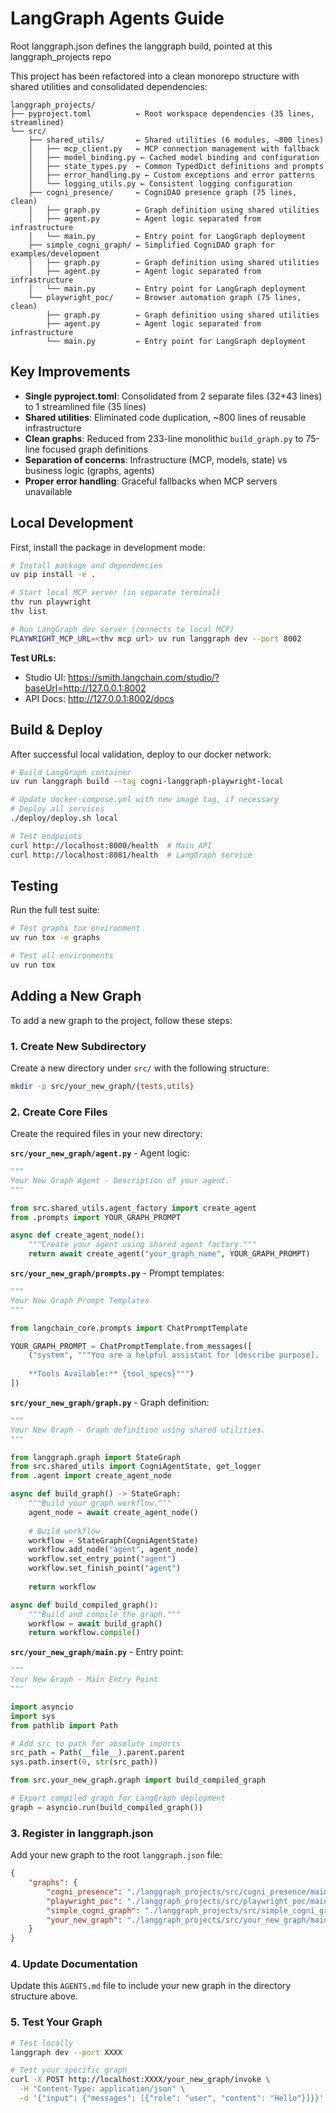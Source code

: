 # LangGraph Agents Guide

Root langgraph.json defines the langgraph build, pointed at this langgraph_projects repo

This project has been refactored into a clean monorepo structure with shared utilities and consolidated dependencies:

```
langgraph_projects/
├── pyproject.toml          ← Root workspace dependencies (35 lines, streamlined)
└── src/
    ├── shared_utils/       ← Shared utilities (6 modules, ~800 lines)
    │   ├── mcp_client.py   ← MCP connection management with fallback
    │   ├── model_binding.py ← Cached model binding and configuration
    │   ├── state_types.py  ← Common TypedDict definitions and prompts
    │   ├── error_handling.py ← Custom exceptions and error patterns
    │   └── logging_utils.py ← Consistent logging configuration
    ├── cogni_presence/     ← CogniDAO presence graph (75 lines, clean)
    │   ├── graph.py        ← Graph definition using shared utilities
    │   ├── agent.py        ← Agent logic separated from infrastructure
    │   └── main.py         ← Entry point for LangGraph deployment
    ├── simple_cogni_graph/ ← Simplified CogniDAO graph for examples/development
    │   ├── graph.py        ← Graph definition using shared utilities
    │   ├── agent.py        ← Agent logic separated from infrastructure
    │   └── main.py         ← Entry point for LangGraph deployment
    └── playwright_poc/     ← Browser automation graph (75 lines, clean)
        ├── graph.py        ← Graph definition using shared utilities
        ├── agent.py        ← Agent logic separated from infrastructure
        └── main.py         ← Entry point for LangGraph deployment
```

## Key Improvements

- **Single pyproject.toml**: Consolidated from 2 separate files (32+43 lines) to 1 streamlined file (35 lines)
- **Shared utilities**: Eliminated code duplication, ~800 lines of reusable infrastructure
- **Clean graphs**: Reduced from 233-line monolithic `build_graph.py` to 75-line focused graph definitions
- **Separation of concerns**: Infrastructure (MCP, models, state) vs business logic (graphs, agents)
- **Proper error handling**: Graceful fallbacks when MCP servers unavailable

## Local Development

First, install the package in development mode:
```bash
# Install package and dependencies
uv pip install -e .

# Start local MCP server (in separate terminal)
thv run playwright
thv list

# Run LangGraph dev server (connects to local MCP)
PLAYWRIGHT_MCP_URL=<thv mcp url> uv run langgraph dev --port 8002
```

**Test URLs:**
- Studio UI: https://smith.langchain.com/studio/?baseUrl=http://127.0.0.1:8002
- API Docs: http://127.0.0.1:8002/docs

## Build & Deploy

After successful local validation, deploy to our docker network:
```bash
# Build LangGraph container
uv run langgraph build --tag cogni-langgraph-playwright-local

# Update docker-compose.yml with new image tag, if necessary
# Deploy all services  
./deploy/deploy.sh local

# Test endpoints
curl http://localhost:8000/health  # Main API
curl http://localhost:8081/health  # LangGraph service
```

## Testing

Run the full test suite:
```bash
# Test graphs tox environment
uv run tox -e graphs

# Test all environments
uv run tox
```

## Adding a New Graph

To add a new graph to the project, follow these steps:

### 1. Create New Subdirectory
Create a new directory under `src/` with the following structure:
```bash
mkdir -p src/your_new_graph/{tests,utils}
```

### 2. Create Core Files
Create the required files in your new directory:

**`src/your_new_graph/agent.py`** - Agent logic:
```python
"""
Your New Graph Agent - Description of your agent.
"""

from src.shared_utils.agent_factory import create_agent
from .prompts import YOUR_GRAPH_PROMPT

async def create_agent_node():
    """Create your agent using shared agent factory."""
    return await create_agent("your_graph_name", YOUR_GRAPH_PROMPT)
```

**`src/your_new_graph/prompts.py`** - Prompt templates:
```python
"""
Your New Graph Prompt Templates
"""

from langchain_core.prompts import ChatPromptTemplate

YOUR_GRAPH_PROMPT = ChatPromptTemplate.from_messages([
    ("system", """You are a helpful assistant for [describe purpose].
    
    **Tools Available:** {tool_specs}""")
])
```

**`src/your_new_graph/graph.py`** - Graph definition:
```python
"""
Your New Graph - Graph definition using shared utilities.
"""

from langgraph.graph import StateGraph
from src.shared_utils import CogniAgentState, get_logger
from .agent import create_agent_node

async def build_graph() -> StateGraph:
    """Build your graph workflow."""
    agent_node = await create_agent_node()
    
    # Build workflow
    workflow = StateGraph(CogniAgentState)
    workflow.add_node("agent", agent_node)
    workflow.set_entry_point("agent")
    workflow.set_finish_point("agent")
    
    return workflow

async def build_compiled_graph():
    """Build and compile the graph."""
    workflow = await build_graph()
    return workflow.compile()
```

**`src/your_new_graph/main.py`** - Entry point:
```python
"""
Your New Graph - Main Entry Point
"""

import asyncio
import sys
from pathlib import Path

# Add src to path for absolute imports
src_path = Path(__file__).parent.parent
sys.path.insert(0, str(src_path))

from src.your_new_graph.graph import build_compiled_graph

# Export compiled graph for LangGraph deployment
graph = asyncio.run(build_compiled_graph())
```

### 3. Register in langgraph.json
Add your new graph to the root `langgraph.json` file:
```json
{
    "graphs": {
        "cogni_presence": "./langgraph_projects/src/cogni_presence/main.py:graph",
        "playwright_poc": "./langgraph_projects/src/playwright_poc/main.py:graph",
        "simple_cogni_graph": "./langgraph_projects/src/simple_cogni_graph/main.py:graph",
        "your_new_graph": "./langgraph_projects/src/your_new_graph/main.py:graph"
    }
}
```

### 4. Update Documentation
Update this `AGENTS.md` file to include your new graph in the directory structure above.

### 5. Test Your Graph
```bash
# Test locally
langgraph dev --port XXXX

# Test your specific graph
curl -X POST http://localhost:XXXX/your_new_graph/invoke \
  -H "Content-Type: application/json" \
  -d '{"input": {"messages": [{"role": "user", "content": "Hello"}]}}'
```